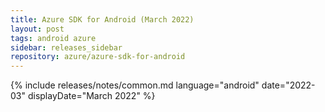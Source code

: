 ```yaml
---
title: Azure SDK for Android (March 2022)
layout: post
tags: android azure
sidebar: releases_sidebar
repository: azure/azure-sdk-for-android
---
```

{% include releases/notes/common.md language="android" date="2022-03" displayDate="March 2022" %}